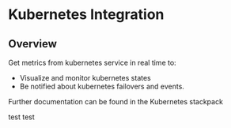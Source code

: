 # Kubernetes Integration

## Overview

Get metrics from kubernetes service in real time to:

* Visualize and monitor kubernetes states
* Be notified about kubernetes failovers and events.

Further documentation can be found in the Kubernetes stackpack


test test
